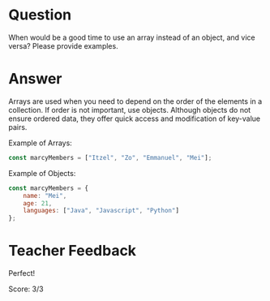# Question
When would be a good time to use an array instead of an object, and vice versa? Please provide examples.

# Answer
Arrays are used when you need to depend on the order of the elements in a collection. If order is not important, use objects. Although objects do not ensure ordered data, they offer quick access and modification of key-value pairs. 

Example of Arrays: 

``` js
const marcyMembers = ["Itzel", "Zo", "Emmanuel", "Mei"];
```

Example of Objects: 
```js
const marcyMembers = {
    name: "Mei", 
    age: 21, 
    languages: ["Java", "Javascript", "Python"]
};
```

# Teacher Feedback

Perfect!

Score: 3/3